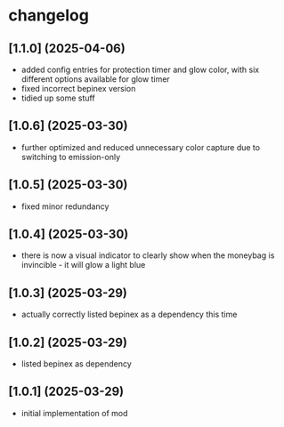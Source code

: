 # changelog

## [1.1.0] (2025-04-06)

* added config entries for protection timer and glow color, with six different options available for glow timer
* fixed incorrect bepinex version
* tidied up some stuff

## [1.0.6] (2025-03-30)

* further optimized and reduced unnecessary color capture due to switching to emission-only

## [1.0.5] (2025-03-30)

* fixed minor redundancy

## [1.0.4] (2025-03-30)

* there is now a visual indicator to clearly show when the moneybag is invincible - it will glow a light blue

## [1.0.3] (2025-03-29)

* actually correctly listed bepinex as a dependency this time

## [1.0.2] (2025-03-29)

* listed bepinex as dependency

## [1.0.1] (2025-03-29)

* initial implementation of mod